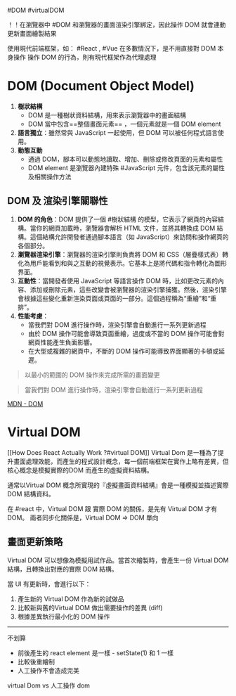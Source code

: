 #DOM  #virtualDOM 

！！在瀏覽器中 #DOM 和瀏覽器的畫面渲染引擎綁定，因此操作 DOM 就會連動更新畫面繪製結果

使用現代前端框架，如： #React , #Vue  在多數情況下，是不用直接對 DOM 本身操作
操作 DOM 的行為，則有現代框架作為代理處理


# DOM (Document Object Model)
1. **樹狀結構**
	- DOM 是一種樹狀資料結構，用來表示瀏覽器中的畫面結構
	- DOM 當中包含==整個畫面元素== ，一個元素就是一個 DOM element
2. **語言獨立**：雖然常與 JavaScript 一起使用，但 DOM 可以被任何程式語言使用。
3. **動態互動**
	- 通過 DOM，腳本可以動態地讀取、增加、刪除或修改頁面的元素和屬性
	- DOM element 是瀏覽器內建特殊  #JavaScript 元件，包含該元素的屬性及相關操作方法

## DOM 及 渲染引擎關聯性
1. **DOM 的角色**：DOM 提供了一個 #樹狀結構 的模型，它表示了網頁的內容結構。當你的網頁加載時，瀏覽器會解析 HTML 文件，並將其轉換成 DOM 結構。這個結構允許開發者通過腳本語言（如 JavaScript）來訪問和操作網頁的各個部分。
2. **瀏覽器渲染引擎**：瀏覽器的渲染引擎則負責將 DOM 和 CSS（層疊樣式表）轉化為用戶能看到和與之互動的視覺表示。它基本上是將代碼和指令轉化為圖形界面。    
3. **互動性**：當開發者使用 JavaScript 等語言操作 DOM 時，比如更改元素的內容、添加或刪除元素，這些改變會被瀏覽器的渲染引擎捕獲。然後，渲染引擎會根據這些變化重新渲染頁面或頁面的一部分。這個過程稱為“重繪”和“重排”。
4. **性能考慮**：
	- 當我們對 DOM 進行操作時，渲染引擎會自動進行一系列更新過程
	- 由於 DOM 操作可能會導致頁面重繪，過度或不當的 DOM 操作可能會對網頁性能產生負面影響。
	- 在大型或複雜的網頁中，不斷的 DOM 操作可能導致界面顯著的卡頓或延遲。

> 以最小的範圍的 DOM 操作來完成所需的畫面變更

> 當我們對 DOM 進行操作時，渲染引擎會自動進行一系列更新過程


[MDN - DOM](https://developer.mozilla.org/zh-TW/docs/Web/API/Document_Object_Model)
# Virtual DOM
[[How Does React Actually Work ?#virtual DOM]]
Virtual Dom 是一種為了提升畫面處理效能，而產生的程式設計概念，每一個前端框架在實作上略有差異，但核心概念是模擬實際的DOM 而產生的虛擬資料結構。

通常以Virtual DOM 概念所實現的『虛擬畫面資料結構』會是一種模擬並描述實際DOM 結構資料。

在 #react 中，Virtual DOM 跟 實際 DOM 的關係，是先有 Virtual DOM 才有 DOM。
兩者同步化關係是，Virtual DOM => DOM 單向


## 畫面更新策略

Virtual DOM 可以想像為模擬用試作品。當首次繪製時，會產生一份 Virtual DOM 結構，且轉換出對應的實際 DOM 結構。

當 UI 有更新時，會進行以下：
1. 產生新的 Virtual DOM 作為新的試做品
2. 比較新與舊的Virtual DOM 做出需要操作的差異 (diff)
3. 根據差異執行最小化的 DOM 操作

---

不划算
- 前後產生的 react element 是一樣
		- setState(1) 和 1 一樣
- 比較後重繪制
- 人工操作不會造成完美


virtual Dom vs 人工操作 dom